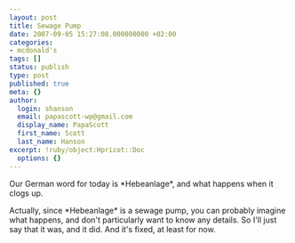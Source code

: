 ```yaml
---
layout: post
title: Sewage Pump
date: 2007-09-05 15:27:08.000000000 +02:00
categories:
- mcdonald's
tags: []
status: publish
type: post
published: true
meta: {}
author:
  login: shanson
  email: papascott-wp@gmail.com
  display_name: PapaScott
  first_name: Scott
  last_name: Hanson
excerpt: !ruby/object:Hpricot::Doc
  options: {}
---
```

<p>Our German word for today is *Hebeanlage*, and what happens when it clogs up.</p>
<p>Actually, since *Hebeanlage* is a sewage pump, you can probably imagine what happens, and don't particularly want to know any details. So I'll just say that it was, and it did. And it's fixed, at least for now.</p>
